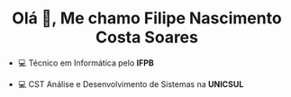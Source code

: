 <h1 align="center">Olá 👋, Me chamo Filipe Nascimento Costa Soares</h1>

- 💻 Técnico em Informática pelo **IFPB**

- 💻 CST Análise e Desenvolvimento de Sistemas na **UNICSUL**
